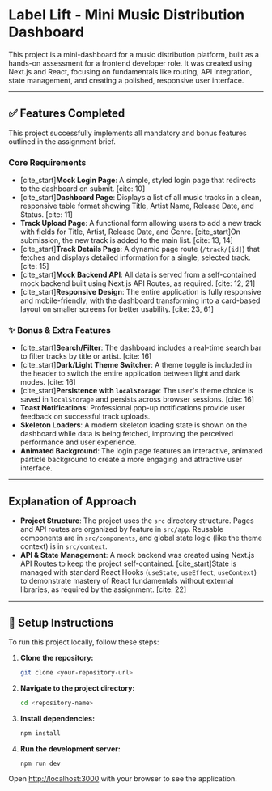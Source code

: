 # Label Lift - Mini Music Distribution Dashboard

This project is a mini-dashboard for a music distribution platform, built as a hands-on assessment for a frontend developer role. It was created using Next.js and React, focusing on fundamentals like routing, API integration, state management, and creating a polished, responsive user interface.

---

## ✅ Features Completed

This project successfully implements all mandatory and bonus features outlined in the assignment brief.

### Core Requirements
- [cite_start]**Mock Login Page**: A simple, styled login page that redirects to the dashboard on submit. [cite: 10]
- [cite_start]**Dashboard Page**: Displays a list of all music tracks in a clean, responsive table format showing Title, Artist Name, Release Date, and Status. [cite: 11]
- **Track Upload Page**: A functional form allowing users to add a new track with fields for Title, Artist, Release Date, and Genre. [cite_start]On submission, the new track is added to the main list. [cite: 13, 14]
- [cite_start]**Track Details Page**: A dynamic page route (`/track/[id]`) that fetches and displays detailed information for a single, selected track. [cite: 15]
- [cite_start]**Mock Backend API**: All data is served from a self-contained mock backend built using Next.js API Routes, as required. [cite: 12, 21]
- [cite_start]**Responsive Design**: The entire application is fully responsive and mobile-friendly, with the dashboard transforming into a card-based layout on smaller screens for better usability. [cite: 23, 61]

### ✨ Bonus & Extra Features
- [cite_start]**Search/Filter**: The dashboard includes a real-time search bar to filter tracks by title or artist. [cite: 16]
- [cite_start]**Dark/Light Theme Switcher**: A theme toggle is included in the header to switch the entire application between light and dark modes. [cite: 16]
- [cite_start]**Persistence with `localStorage`**: The user's theme choice is saved in `localStorage` and persists across browser sessions. [cite: 16]
- **Toast Notifications**: Professional pop-up notifications provide user feedback on successful track uploads.
- **Skeleton Loaders**: A modern skeleton loading state is shown on the dashboard while data is being fetched, improving the perceived performance and user experience.
- **Animated Background**: The login page features an interactive, animated particle background to create a more engaging and attractive user interface.

---

## Explanation of Approach

- **Project Structure**: The project uses the `src` directory structure. Pages and API routes are organized by feature in `src/app`. Reusable components are in `src/components`, and global state logic (like the theme context) is in `src/context`.
- **API & State Management**: A mock backend was created using Next.js API Routes to keep the project self-contained. [cite_start]State is managed with standard React Hooks (`useState`, `useEffect`, `useContext`) to demonstrate mastery of React fundamentals without external libraries, as required by the assignment. [cite: 22]

---

## 🚀 Setup Instructions

To run this project locally, follow these steps:

1.  **Clone the repository:**
    ```bash
    git clone <your-repository-url>
    ```

2.  **Navigate to the project directory:**
    ```bash
    cd <repository-name>
    ```

3.  **Install dependencies:**
    ```bash
    npm install
    ```

4.  **Run the development server:**
    ```bash
    npm run dev
    ```

Open [http://localhost:3000](http://localhost:3000) with your browser to see the application.